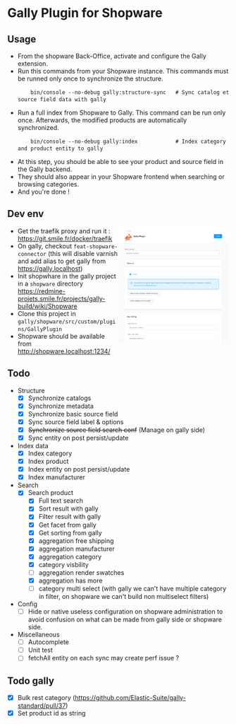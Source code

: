 # Gally Plugin for Shopware

## Usage

- From the shopware Back-Office, activate and configure the Gally extension.
- Run this commands from your Shopware instance. This commands must be runned only once to synchronize the structure.
    ```shell
        bin/console --no-debug gally:structure-sync   # Sync catalog et source field data with gally
    ```
- Run a full index from Shopware to Gally. This command can be run only once. Afterwards, the modified products are automatically synchronized.
    ```shell
        bin/console --no-debug gally:index            # Index category and product entity to gally
    ```
- At this step, you should be able to see your product and source field in the Gally backend.
- They should also appear in your Shopware frontend when searching or browsing categories.
- And you're done !

## Dev env 

<img alt="img.png" src="img.png" width="50%" style="float: right"/>

- Get the traefik proxy and run it : https://git.smile.fr/docker/traefik
- On gally, checkout `feat-shopware-connector` (this will disable varnish and add alias to get gally from https://gally.localhost)
- Init shopwhare in the gally project in a `shopware` directory
  https://redmine-projets.smile.fr/projects/gally-build/wiki/Shopware
- Clone this project in `gally/shopware/src/custom/plugins/GallyPlugin`
- Shopware should be available from http://shopware.localhost:1234/

## Todo

- Structure
  - [x] Synchronize catalogs 
  - [x] Synchronize metadata 
  - [x] Synchronize basic source field
  - [X] Sync source field label & options
  - [X] ~~Synchronize source field search conf~~ (Manage on gally side)
  - [X] Sync entity on post persist/update
- Index data
  - [X] Index category
  - [X] Index product
  - [X] Index entity on post persist/update
  - [X] Index manufacturer
- Search
  - [X] Search product
    - [x] Full text search 
    - [x] Sort result with gally
    - [x] Filter result with gally
    - [x] Get facet from gally 
    - [x] Get sorting from gally
    - [x] aggregation free shipping
    - [X] aggregation manufacturer
    - [X] aggregation category
    - [X] category visbility
    - [ ] aggregation render swatches
    - [X] aggregation has more
    - [ ] category multi select (with gally we can't have multiple category in filter, on shopware we can't build non multiselect filters)
- Config
  - [ ] Hide or native useless configuration on shopware administration to avoid confusion on what can be made from gally side or shopware side.
- Miscellaneous
  - [ ] Autocomplete
  - [ ] Unit test
  - [ ] fetchAll entity on each sync may create perf issue ?

## Todo gally

- [x] Bulk rest category (https://github.com/Elastic-Suite/gally-standard/pull/37)
- [X] Set product id as string 
